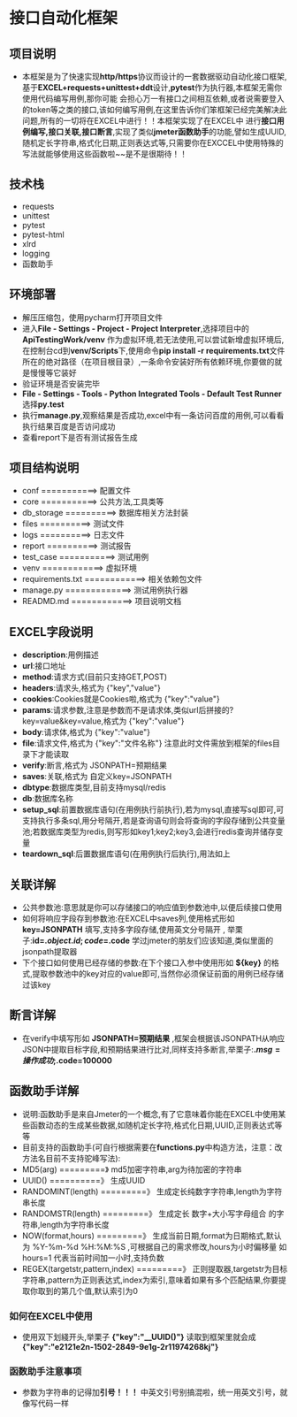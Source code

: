 # 接口自动化框架       
          
## 项目说明
- 本框架是为了快速实现**http/https**协议而设计的一套数据驱动自动化接口框架,基于**EXCEL+requests+unittest+ddt**设计,**pytest**作为执行器,本框架无需你使用代码编写用例,那你可能
会担心万一有接口之间相互依赖,或者说需要登入的token等之类的接口,该如何编写用例,在这里告诉你们笨框架已经完美解决此问题,所有的一切将在EXCEL中进行！！本框架实现了在EXCEL中
进行**接口用例编写,接口关联,接口断言**,实现了类似**jmeter函数助手**的功能,譬如生成UUID,随机定长字符串,格式化日期,正则表达式等,只需要你在EXCCEL中使用特殊的写法就能够使用这些函数啦~~是不是很期待！！


## 技术栈
- requests
- unittest
- pytest
- pytest-html
- xlrd
- logging
- 函数助手


## 环境部署
- 解压压缩包，使用pycharm打开项目文件
- 进入**File - Settings - Project - Project Interpreter**,选择项目中的 **ApiTestingWork/venv** 作为虚拟环境,若无法使用,可以尝试新增虚拟环境后,在控制台cd到**venv/Scripts**下,使用命令**pip install -r requirements.txt**文件所在的绝对路径（在项目根目录）,一条命令安装好所有依赖环境,你要做的就是慢慢等它装好
- 验证环境是否安装完毕
- **File - Settings - Tools - Python Integrated Tools - Default Test Runner**选择**py.test**
- 执行**manage.py**,观察结果是否成功,excel中有一条访问百度的用例,可以看看执行结果百度是否访问成功
- 查看report下是否有测试报告生成

## 项目结构说明
- conf ===========> 配置文件
- core ===========> 公共方法,工具类等
- db_storage ==========> 数据库相关方法封装
- files ==========> 测试文件
- logs ==========> 日志文件
- report ==========> 测试报告
- test_case ===========> 测试用例
- venv ============> 虚拟环境
- requirements.txt ============> 相关依赖包文件
- manage.py =============> 测试用例执行器
- READMD.md ============> 项目说明文档

## EXCEL字段说明
- **description**:用例描述
- **url**:接口地址
- **method**:请求方式(目前只支持GET,POST)
- **headers**:请求头,格式为 {"key","value"}
- **cookies**:Cookies就是Cookies啦,格式为 {"key":"value"}
- **params**:请求参数,注意是参数而不是请求体,类似url后拼接的?key=value&key=value,格式为 {"key":"value"}
- **body**:请求体,格式为 {"key":"value"}
- **file**:请求文件,格式为 {"key":"文件名称"}  注意此时文件需放到框架的files目录下才能读取
- **verify**:断言,格式为  JSONPATH=预期结果 
- **saves**:关联,格式为 自定义key=JSONPATH
- **dbtype**:数据库类型,目前支持mysql/redis
- **db**:数据库名称
- **setup_sql**:前置数据库语句(在用例执行前执行),若为mysql,直接写sql即可,可支持执行多条sql,用分号隔开,若是查询语句则会将查询的字段存储到公共变量池;若数据库类型为redis,则写形如key1;key2;key3,会进行redis查询并储存变量
- **teardown_sql**:后置数据库语句(在用例执行后执行),用法如上


## 关联详解
- 公共参数池:意思就是你可以存储接口的响应值到参数池中,以便后续接口使用
- 如何将响应字段存到参数池:在EXCEL中saves列,使用格式形如 **key=JSONPATH**  填写,支持多字段存储,使用英文分号隔开 , 举栗子:**id=$.object.id;code=$.code**
学过jmeter的朋友们应该知道,类似里面的jsonpath提取器
- 下个接口如何使用已经存储的参数:在下个接口入参中使用形如  **${key}** 的格式,提取参数池中的key对应的value即可,当然你必须保证前面的用例已经存储过该key

## 断言详解
- 在verify中填写形如  **JSONPATH=预期结果** ,框架会根据该JSONPATH从响应JSON中提取目标字段,和预期结果进行比对,同样支持多断言,举栗子:**$.msg=操作成功;$.code=100000**

## 函数助手详解
- 说明:函数助手是来自Jmeter的一个概念,有了它意味着你能在EXCEL中使用某些函数动态的生成某些数据,如随机定长字符,格式化日期,UUID,正则表达式等等
- 目前支持的函数助手(可自行根据需要在**functions.py**中构造方法，注意：改方法名目前不支持驼峰写法):
- MD5(arg)  =========》 md5加密字符串,arg为待加密的字符串
- UUID() ==========》 生成UUID
- RANDOMINT(length) =========》 生成定长纯数字字符串,length为字符串长度
- RANDOMSTR(length) =========》 生成定长  数字+大小写字母组合 的字符串,length为字符串长度
- NOW(format,hours) =========》 生成当前日期,format为日期格式,默认为  %Y-%m-%d %H:%M:%S ,可根据自己的需求修改,hours为小时偏移量  如 hours=1 代表当前时间加一小时,支持负数
- REGEX(targetstr,pattern,index) =========》 正则提取器,targetstr为目标字符串,pattern为正则表达式,index为索引,意味着如果有多个匹配结果,你要提取你取到的第几个值,默认索引为0

### 如何在EXCEL中使用
- 使用双下划綫开头,举栗子  **{"key":"__UUID()"}**  读取到框架里就会成  **{"key":"e2121e2n-1502-2849-9e1g-2r11974268kj"}**  

### 函数助手注意事项
- 参数为字符串的记得加**引号！！！** 中英文引号别搞混啦，统一用英文引号，就像写代码一样

